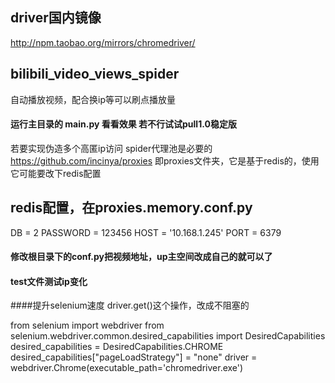 ## driver国内镜像
http://npm.taobao.org/mirrors/chromedriver/

## bilibili_video_views_spider
自动播放视频，配合换ip等可以刷点播放量

#### 运行主目录的 main.py 看看效果 若不行试试pull1.0稳定版

若要实现伪造多个高匿ip访问
spider代理池是必要的 https://github.com/incinya/proxies
即proxies文件夹，它是基于redis的，使用它可能要改下redis配置

## redis配置，在proxies.memory.conf.py
DB = 2
PASSWORD = 123456
HOST = '10.168.1.245'
PORT = 6379

#### 修改根目录下的conf.py把视频地址，up主空间改成自己的就可以了

#### test文件测试ip变化

####提升selenium速度
driver.get()这个操作，改成不阻塞的

from selenium import webdriver
from selenium.webdriver.common.desired_capabilities import DesiredCapabilities
desired_capabilities = DesiredCapabilities.CHROME
desired_capabilities["pageLoadStrategy"] = "none"
driver = webdriver.Chrome(executable_path='chromedriver.exe')

